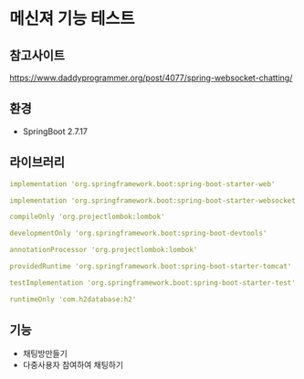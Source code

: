 # 메신져 기능 테스트

## 참고사이트
https://www.daddyprogrammer.org/post/4077/spring-websocket-chatting/

## 환경
- SpringBoot 2.7.17

## 라이브러리
```yml
implementation 'org.springframework.boot:spring-boot-starter-web'

implementation 'org.springframework.boot:spring-boot-starter-websocket'

compileOnly 'org.projectlombok:lombok'

developmentOnly 'org.springframework.boot:spring-boot-devtools'

annotationProcessor 'org.projectlombok:lombok'

providedRuntime 'org.springframework.boot:spring-boot-starter-tomcat'

testImplementation 'org.springframework.boot:spring-boot-starter-test'

runtimeOnly 'com.h2database:h2'
```

## 기능
- 채팅방만들기
- 다중사용자 참여하여 채팅하기